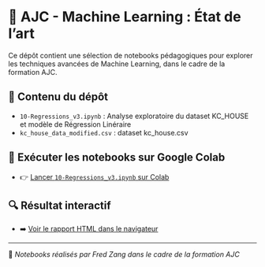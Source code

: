 # 🧠 AJC - Machine Learning : État de l’art

Ce dépôt contient une sélection de notebooks pédagogiques pour explorer les techniques avancées de Machine Learning, dans le cadre de la formation AJC.

## 📁 Contenu du dépôt

- `10-Regressions_v3.ipynb` : Analyse exploratoire du dataset KC_HOUSE et modèle de Régression Linéraire
- `kc_house_data_modified.csv` : dataset kc_house.csv


## 🚀 Exécuter les notebooks sur Google Colab

- 👉 [Lancer `10-Regressions_v3.ipynb` sur Colab](https://colab.research.google.com/github/Fred-Zang/AJC-ML_etat_art/blob/main/10-Regressions_v3.ipynb)
  
## 🔍 Résultat interactif

- ➡️ [Voir le rapport HTML dans le navigateur](https://raw.githack.com/Fred-Zang/AJC-ML_etat_art/main/0.0_Carte_de_l_IA-2025.html)


---

📌 *Notebooks réalisés par Fred Zang dans le cadre de la formation AJC*

